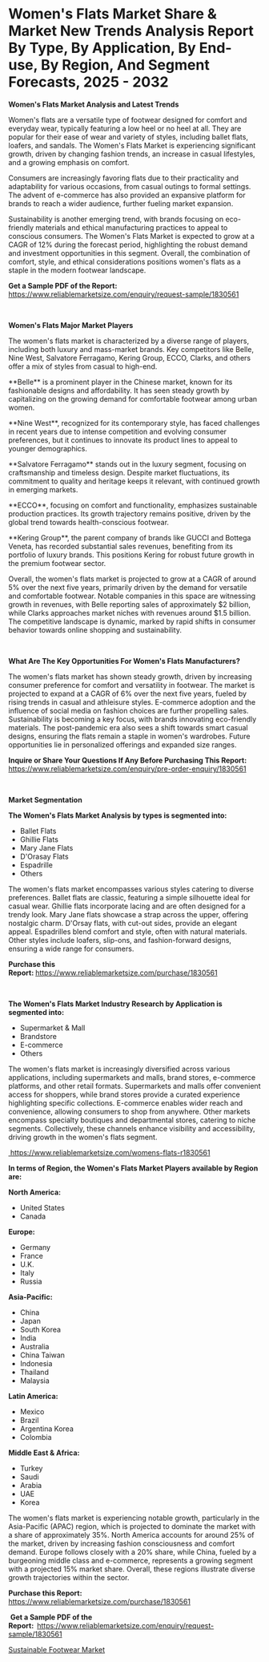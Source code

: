 <p><h1>Women's Flats Market Share & Market New Trends Analysis Report By Type, By Application, By End-use, By Region, And Segment Forecasts, 2025 - 2032</h1></p><p><strong>Women's Flats Market Analysis and Latest Trends</strong></p>
<p><p>Women's flats are a versatile type of footwear designed for comfort and everyday wear, typically featuring a low heel or no heel at all. They are popular for their ease of wear and variety of styles, including ballet flats, loafers, and sandals. The Women's Flats Market is experiencing significant growth, driven by changing fashion trends, an increase in casual lifestyles, and a growing emphasis on comfort. </p><p>Consumers are increasingly favoring flats due to their practicality and adaptability for various occasions, from casual outings to formal settings. The advent of e-commerce has also provided an expansive platform for brands to reach a wider audience, further fueling market expansion. </p><p>Sustainability is another emerging trend, with brands focusing on eco-friendly materials and ethical manufacturing practices to appeal to conscious consumers. The Women's Flats Market is expected to grow at a CAGR of 12% during the forecast period, highlighting the robust demand and investment opportunities in this segment. Overall, the combination of comfort, style, and ethical considerations positions women's flats as a staple in the modern footwear landscape.</p></p>
<p><strong>Get a Sample PDF of the Report:&nbsp;</strong> <a href="https://www.reliablemarketsize.com/enquiry/request-sample/1830561?utm_campaign=2355&utm_medium=2&utm_source=Github&utm_content=ia&utm_term=07022025&utm_id=womens-flats">https://www.reliablemarketsize.com/enquiry/request-sample/1830561</a></p>
<p>&nbsp;</p>
<p><strong>Women's Flats Major Market Players</strong></p>
<p><p>The women's flats market is characterized by a diverse range of players, including both luxury and mass-market brands. Key competitors like Belle, Nine West, Salvatore Ferragamo, Kering Group, ECCO, Clarks, and others offer a mix of styles from casual to high-end.</p><p>**Belle** is a prominent player in the Chinese market, known for its fashionable designs and affordability. It has seen steady growth by capitalizing on the growing demand for comfortable footwear among urban women. </p><p>**Nine West**, recognized for its contemporary style, has faced challenges in recent years due to intense competition and evolving consumer preferences, but it continues to innovate its product lines to appeal to younger demographics.</p><p>**Salvatore Ferragamo** stands out in the luxury segment, focusing on craftsmanship and timeless design. Despite market fluctuations, its commitment to quality and heritage keeps it relevant, with continued growth in emerging markets.</p><p>**ECCO**, focusing on comfort and functionality, emphasizes sustainable production practices. Its growth trajectory remains positive, driven by the global trend towards health-conscious footwear.</p><p>**Kering Group**, the parent company of brands like GUCCI and Bottega Veneta, has recorded substantial sales revenues, benefiting from its portfolio of luxury brands. This positions Kering for robust future growth in the premium footwear sector.</p><p>Overall, the women's flats market is projected to grow at a CAGR of around 5% over the next five years, primarily driven by the demand for versatile and comfortable footwear. Notable companies in this space are witnessing growth in revenues, with Belle reporting sales of approximately $2 billion, while Clarks approaches market niches with revenues around $1.5 billion. The competitive landscape is dynamic, marked by rapid shifts in consumer behavior towards online shopping and sustainability.</p></p>
<p>&nbsp;</p>
<p><strong>What Are The Key Opportunities For Women's Flats Manufacturers?</strong></p>
<p><p>The women's flats market has shown steady growth, driven by increasing consumer preference for comfort and versatility in footwear. The market is projected to expand at a CAGR of 6% over the next five years, fueled by rising trends in casual and athleisure styles. E-commerce adoption and the influence of social media on fashion choices are further propelling sales. Sustainability is becoming a key focus, with brands innovating eco-friendly materials. The post-pandemic era also sees a shift towards smart casual designs, ensuring the flats remain a staple in women's wardrobes. Future opportunities lie in personalized offerings and expanded size ranges.</p></p>
<p><strong>Inquire or Share Your Questions If Any Before Purchasing This Report:</strong> <a href="https://www.reliablemarketsize.com/enquiry/pre-order-enquiry/1830561?utm_campaign=2355&utm_medium=2&utm_source=Github&utm_content=ia&utm_term=07022025&utm_id=womens-flats">https://www.reliablemarketsize.com/enquiry/pre-order-enquiry/1830561</a></p>
<p>&nbsp;</p>
<p><strong>Market Segmentation</strong></p>
<p><strong>The Women's Flats Market Analysis by types is segmented into:</strong></p>
<p><ul><li>Ballet Flats</li><li>Ghillie Flats</li><li>Mary Jane Flats</li><li>D'Orasay Flats</li><li>Espadrille</li><li>Others</li></ul></p>
<p><p>The women's flats market encompasses various styles catering to diverse preferences. Ballet flats are classic, featuring a simple silhouette ideal for casual wear. Ghillie flats incorporate lacing and are often designed for a trendy look. Mary Jane flats showcase a strap across the upper, offering nostalgic charm. D'Orsay flats, with cut-out sides, provide an elegant appeal. Espadrilles blend comfort and style, often with natural materials. Other styles include loafers, slip-ons, and fashion-forward designs, ensuring a wide range for consumers.</p></p>
<p><strong>Purchase this Report:&nbsp;</strong><a href="https://www.reliablemarketsize.com/purchase/1830561?utm_campaign=2355&utm_medium=2&utm_source=Github&utm_content=ia&utm_term=07022025&utm_id=womens-flats">https://www.reliablemarketsize.com/purchase/1830561</a></p>
<p>&nbsp;</p>
<p><strong>The Women's Flats Market Industry Research by Application is segmented into:</strong></p>
<p><ul><li>Supermarket & Mall</li><li>Brandstore</li><li>E-commerce</li><li>Others</li></ul></p>
<p><p>The women's flats market is increasingly diversified across various applications, including supermarkets and malls, brand stores, e-commerce platforms, and other retail formats. Supermarkets and malls offer convenient access for shoppers, while brand stores provide a curated experience highlighting specific collections. E-commerce enables wider reach and convenience, allowing consumers to shop from anywhere. Other markets encompass specialty boutiques and departmental stores, catering to niche segments. Collectively, these channels enhance visibility and accessibility, driving growth in the women's flats segment.</p></p>
<p><a href="https://www.reliablemarketsize.com/womens-flats-r1830561?utm_campaign=2355&utm_medium=2&utm_source=Github&utm_content=ia&utm_term=07022025&utm_id=womens-flats">&nbsp;https://www.reliablemarketsize.com/womens-flats-r1830561</a></p>
<p><strong>In terms of Region, the Women's Flats Market Players available by Region are:</strong></p>
<p>
    <p> <strong> North America: </strong>
        <ul>
            <li>United States</li>
            <li>Canada</li>
        </ul>
        </p> 
    <p> <strong> Europe: </strong>
        <ul>
            <li>Germany</li>
            <li>France</li>
            <li>U.K.</li>
            <li>Italy</li>
            <li>Russia</li>
        </ul>
        </p> 
    <p> <strong> Asia-Pacific: </strong>
        <ul>
            <li>China</li>
            <li>Japan</li>
            <li>South Korea</li>
            <li>India</li>
            <li>Australia</li>
            <li>China Taiwan</li>
            <li>Indonesia</li>
            <li>Thailand</li>
            <li>Malaysia</li>
        </ul>
        </p> 
    <p> <strong> Latin America: </strong>
        <ul>
            <li>Mexico</li>
            <li>Brazil</li>
            <li>Argentina Korea</li>
            <li>Colombia</li>
        </ul>
        </p> 
    <p> <strong> Middle East & Africa: </strong>
        <ul>
            <li>Turkey</li>
            <li>Saudi</li>
            <li>Arabia</li>
            <li>UAE</li>
            <li>Korea</li>
        </ul>
    </p>
    </p>
<p><p>The women's flats market is experiencing notable growth, particularly in the Asia-Pacific (APAC) region, which is projected to dominate the market with a share of approximately 35%. North America accounts for around 25% of the market, driven by increasing fashion consciousness and comfort demand. Europe follows closely with a 20% share, while China, fueled by a burgeoning middle class and e-commerce, represents a growing segment with a projected 15% market share. Overall, these regions illustrate diverse growth trajectories within the sector.</p></p>
<p><strong>Purchase this Report: </strong><a href="https://www.reliablemarketsize.com/purchase/1830561?utm_campaign=2355&utm_medium=2&utm_source=Github&utm_content=ia&utm_term=07022025&utm_id=womens-flats">https://www.reliablemarketsize.com/purchase/1830561</a></p>
<p>&nbsp;<strong>Get a Sample PDF of the Report:&nbsp;&nbsp;</strong><a href="https://www.reliablemarketsize.com/enquiry/request-sample/1830561?utm_campaign=2355&utm_medium=2&utm_source=Github&utm_content=ia&utm_term=07022025&utm_id=womens-flats">https://www.reliablemarketsize.com/enquiry/request-sample/1830561</a></p>
<p><strong></strong></p>
<p><p><a href="https://github.com/triattwood9919/Market-Research-Report-List-1/blob/main/sustainable-footwear-market.md?utm_campaign=2355&utm_medium=2&utm_source=Github&utm_content=ia&utm_term=07022025&utm_id=womens-flats">Sustainable Footwear Market</a></p></p>